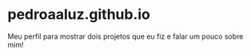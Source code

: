 # pedroaaluz.github.io
Meu perfil para mostrar dois projetos que eu fiz e falar um pouco sobre mim!

